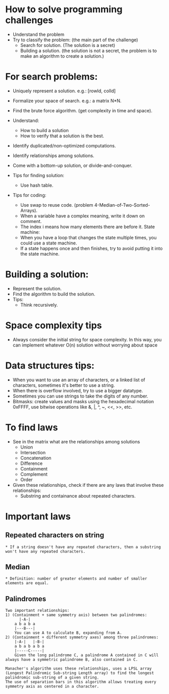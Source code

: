 # How to solve programming challenges
* Understand the problem
* Try to classify the problem: (the main part of the challenge)
    * Search for solution. (The solution is a secret)
    * Building a solution. (the solution is not a secret, the problem is to make an algorithm to create a solution.)

# For search problems:
* Uniquely represent a solution. e.g.: [rowId, colId]
* Formalize your space of search. e.g.: a matrix N*N.
* Find the brute force algorithm. (get complexity in time and space).
* Understand:
    * How to build a solution
    * How to verify that a solution is the best.
* Identify duplicated/non-optimized computations.
* Identify relationships among solutions.
* Come with a bottom-up solution, or divide-and-conquer.



* Tips for finding solution:
    * Use hash table.
* Tips for coding:
    * Use swap to reuse code. (problem 4-Median-of-Two-Sorted-Arrays).
    * When a variable have a complex meaning, write it down on comment.
    * The index i means how many elements there are before it.
    State machine:
    * When you have a loop that changes the state multiple times, you could use a state machine.
    * If a state happens once and then finishes, try to avoid putting it into the state machine.

# Building a solution:
* Represent the solution.
* Find the algorithm to build the solution.
* Tips:
    * Think recursively.


# Space complexity tips
* Always consider the initial string for space complexity. In this way, you can implement whatever O(n) solution without worrying about space

# Data structures tips:
* When you want to use an array of characters, or a linked list of characters, sometimes it's better to use a string.
* When there is overflow involved, try to use a bigger datatype.
* Sometimes you can use strings to take the digits of any number.
* Bitmasks: create values and masks using the hexadecimal notation 0xFFFF, use bitwise operations like &, |, ^, ~, <<, >>, etc.



# To find laws
* See in the matrix what are the relationships among solutions
    * Union
    * Intersection
    * Concatenation
    * Difference
    * Containment
    * Complement
    * Order
* Given these relationships, check if there are any laws that involve these relationships:
    * Substring and containance about repeated characters.

# Important laws
## Repeated characters on string
    * If a string doesn't have any repeated characters, then a substring won't have any repeated characters.
## Median
    * Definition: number of greater elements and number of smaller elements are equal.
## Palindromes
    Two important relationships:
    1) (Containment + same symmetry axis) between two palindromes:
          |-A-|    
        a b a b a
        |---B---|  
        You can use A to calculate B, expanding from A.
    2) (Containment + different symmetry axes) among three palindromes:
        |-A-|   |-B-|
        a b a b a b a
        |-----C-----|
        Given the long palindrome C, a palindrome A contained in C will always have a symmetric palindrome B, also contained in C.

    Manacher's algorithm uses these relationships, uses a LPSL array (Longest Palindromic Sub-string Length array) to find the longest palindromic sub-string of a given string.
    The use of separation bars in this algorithm allows treating every symmetry axis as centered in a character.
